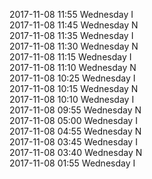 2017-11-08 11:55 Wednesday  I  
2017-11-08 11:45 Wednesday  N  
2017-11-08 11:35 Wednesday  I  
2017-11-08 11:30 Wednesday  N  
2017-11-08 11:15 Wednesday  I  
2017-11-08 11:10 Wednesday  N  
2017-11-08 10:25 Wednesday  I  
2017-11-08 10:15 Wednesday  N  
2017-11-08 10:10 Wednesday  I  
2017-11-08 09:55 Wednesday  N  
2017-11-08 05:00 Wednesday  I  
2017-11-08 04:55 Wednesday  N  
2017-11-08 03:45 Wednesday  I  
2017-11-08 03:40 Wednesday  N  
2017-11-08 01:55 Wednesday  I  

